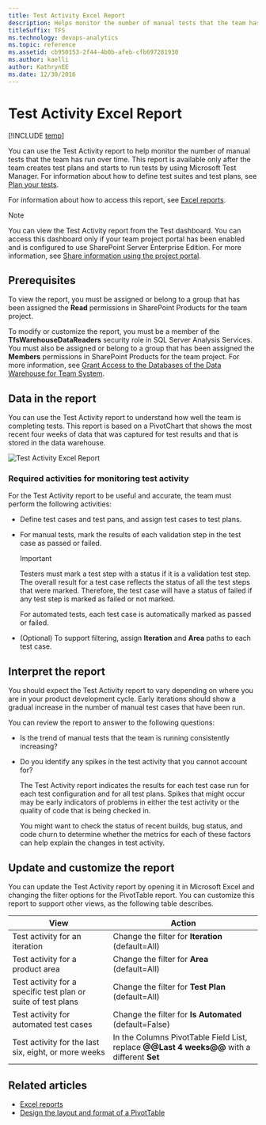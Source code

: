 ```yaml
---
title: Test Activity Excel Report
description: Helps monitor the number of manual tests that the team has run over time.
titleSuffix: TFS
ms.technology: devops-analytics
ms.topic: reference
ms.assetid: cb950153-2f44-4b0b-afeb-cfb697281930
ms.author: kaelli
author: KathrynEE
ms.date: 12/30/2016
---
```


# Test Activity Excel Report

[!INCLUDE [temp](../includes/tfs-sharepoint-version.md)]

You can use the Test Activity report to help monitor the number of manual tests that the team has run over time. This report is available only after the team creates test plans and starts to run tests by using Microsoft Test Manager. For information about how to define test suites and test plans, see [Plan your tests](../../test/create-test-cases.md).

For information about how to access this report, see [Excel reports](excel-reports.md).

> [!NOTE]
> You can view the Test Activity report from the Test dashboard. You can access this dashboard only if your team project portal has been enabled and is configured to use SharePoint Server Enterprise Edition. For more information, see [Share information using the project portal](../sharepoint-dashboards/share-information-using-the-project-portal.md).

## Prerequisites

To view the report, you must be assigned or belong to a group that has been assigned the **Read** permissions in SharePoint Products for the team project.

To modify or customize the report, you must be a member of the **TfsWarehouseDataReaders** security role in SQL Server Analysis Services. You must also be assigned or belong to a group that has been assigned the **Members** permissions in SharePoint Products for the team project. For more information, see [Grant Access to the Databases of the Data Warehouse for Team System](../admin/grant-permissions-to-reports.md).

<a name="Data"></a>

## Data in the report

You can use the Test Activity report to understand how well the team is completing tests. This report is based on a PivotChart that shows the most recent four weeks of data that was captured for test results and that is stored in the data warehouse.

![Test Activity Excel Report](media/procguid_testactivity.png "ProcGuid_TestActivity")

### Required activities for monitoring test activity

For the Test Activity report to be useful and accurate, the team must perform the following activities:

- Define test cases and test pans, and assign test cases to test plans.
- For manual tests, mark the results of each validation step in the test case as passed or failed.

  > [!IMPORTANT]
  > Testers must mark a test step with a status if it is a validation test step. The overall result for a test case reflects the status of all the test steps that were marked. Therefore, the test case will have a status of failed if any test step is marked as failed or not marked.

  For automated tests, each test case is automatically marked as passed or failed.

- (Optional) To support filtering, assign **Iteration** and **Area** paths to each test case.

<a name="Interpreting"></a>

## Interpret the report

You should expect the Test Activity report to vary depending on where you are in your product development cycle. Early iterations should show a gradual increase in the number of manual test cases that have been run.

You can review the report to answer to the following questions:

- Is the trend of manual tests that the team is running consistently increasing?

- Do you identify any spikes in the test activity that you cannot account for?

  The Test Activity report indicates the results for each test case run for each test configuration and for all test plans. Spikes that might occur may be early indicators of problems in either the test activity or the quality of code that is being checked in.

  You might want to check the status of recent builds, bug status, and code churn to determine whether the metrics for each of these factors can help explain the changes in test activity.

<a name="Updating"></a>

## Update and customize the report

You can update the Test Activity report by opening it in Microsoft Excel and changing the filter options for the PivotTable report. You can customize this report to support other views, as the following table describes.

| View                                                          | Action                                                                                      |
| ------------------------------------------------------------- | ------------------------------------------------------------------------------------------- |
| Test activity for an iteration                                | Change the filter for **Iteration** (default=All)                                           |
| Test activity for a product area                              | Change the filter for **Area** (default=All)                                                |
| Test activity for a specific test plan or suite of test plans | Change the filter for **Test Plan** (default=All)                                           |
| Test activity for automated test cases                        | Change the filter for **Is Automated** (default=False)                                      |
| Test activity for the last six, eight, or more weeks          | In the Columns PivotTable Field List, replace **@@Last 4 weeks@@** with a different **Set** |

## Related articles

- [Excel reports](excel-reports.md)
- [Design the layout and format of a PivotTable](https://support.office.com/article/design-the-layout-and-format-of-a-pivottable-a9600265-95bf-4900-868e-641133c05a80)
